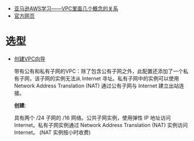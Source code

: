 * [亚马逊AWS学习——VPC里面几个概念的关系](https://www.cnblogs.com/mrchige/p/5916632.html)
* [官方网页](https://amazonaws-china.com/cn/vpc/)

# 选型
* [创建VPC向导](https://ap-southeast-1.console.aws.amazon.com/vpc/home?region=ap-southeast-1#wizardSelector:)

  带有公有和私有子网的VPC：除了包含公有子网之外，此配置还添加了一个私有子网，该子网的实例无法从 Internet 寻址。私有子网中的实例可以使用 Network Address Translation (NAT) 通过公有子网与 Internet 建立出站连接。
  
  **创建**:
  
  具有两个 /24 子网的 /16 网络。公共子网实例，使用弹性 IP 地址访问 Internet。私有子网实例通过 Network Address Translation (NAT) 实例访问 Internet。 (NAT 实例按小时收费)
